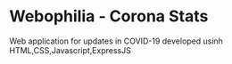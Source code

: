# Webophilia - Corona Stats 
Web application for updates in COVID-19 developed usinh HTML,CSS,Javascript,ExpressJS
